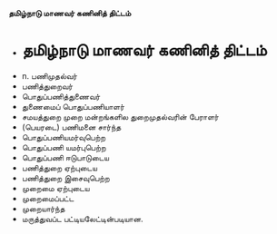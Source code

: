 **தமிழ்நாடு மாணவர் கணினித் திட்டம்**
- # தமிழ்நாடு மாணவர் கணினித் திட்டம்
- n. பணிமுதல்வர்
- பணித்துறைவர்
- பொதுப்பணித்துணைவர்
- துணைமைப் பொதுப்பணியாளர்
- சமயத்துறை முறை மன்றங்களில துறைமுதல்வரின் பேராளர்
- (பெயரடை) பணிமனை சார்ந்த
- பொதுப்பணியமர்வுபெற்ற
- பொதுப்பணி யமர்புபெற்ற
- பொதுப்பணி ஈடுபாடுடைய
- பணித்துறை ஏற்புடைய
- பணித்துறை இசைவுபெற்ற
- முறைமை ஏற்புடைய
- முறைமைப்பட்ட
- முறையார்ந்த
- மருத்துவப்ட பட்டியலேட்டின்படியான.

